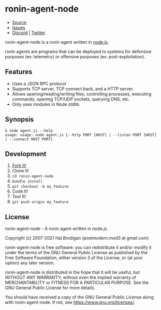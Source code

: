 # ronin-agent-node

* [Source](https://github.com/ronin-rb/ronin-agent-node)
* [Issues](https://github.com/ronin-rb/ronin-agent-node/issues)
* [Discord](https://discord.gg/6WAb3PsVX9) |
  [Twitter](https://twitter.com/ronin_rb)

ronin-agent-node is a ronin agent written in [node.js].

ronin agents are programs that can be deployed to systems for defensive purposes
(ex: telemetry) or offensive purposes (ex: post-exploitation).

## Features

* Uses a JSON RPC protocol
* Supports TCP server, TCP connect back, and a HTTP server.
* Allows opening/reading/writing files, controlling processes, executing
  commands, opening TCP/UDP sockets, querying DNS, etc.
* Only uses modules in Node stdlib.

## Synopsis

```shell
$ node agent.js --help
usage: usage: node agent.js {--http PORT [HOST] | --listen PORT [HOST] | --connect HOST PORT}
```

## Development

1. [Fork It!](https://github.com/ronin-rb/ronin-agent-node/fork)
2. Clone It!
3. `cd ronin-agent-node`
4. `bundle install`
5. `git checkout -b my_feature`
6. Code It!
7. Test It!
8. `git push origin my_feature`

## License

ronin-agent-node - A ronin agent written in node.js.

Copyright (c) 2007-2021 Hal Brodigan (postmodern.mod3 at gmail.com)

ronin-agent-node is free software: you can redistribute it and/or modify
it under the terms of the GNU General Public License as published by
the Free Software Foundation, either version 3 of the License, or
(at your option) any later version.

ronin-agent-node is distributed in the hope that it will be useful,
but WITHOUT ANY WARRANTY; without even the implied warranty of
MERCHANTABILITY or FITNESS FOR A PARTICULAR PURPOSE.  See the
GNU General Public License for more details.

You should have received a copy of the GNU General Public License
along with ronin-agent-node.  If not, see <https://www.gnu.org/licenses/>.

[node.js]: https://nodejs.org/en/
